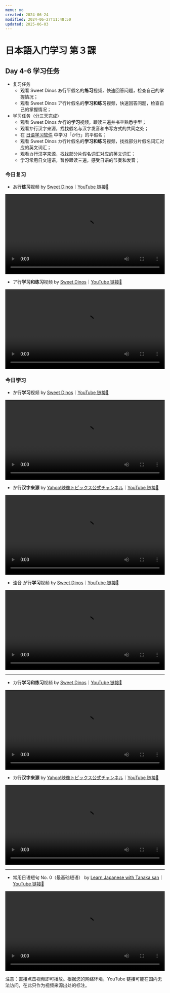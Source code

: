 ```yaml
---
menu: no
created: 2024-06-24
modified: 2024-06-27T11:48:50
updated: 2025-06-03
---
```


# 日本語入门学习 第３課

## Day 4-6 学习任务

- 复习任务
	- 观看 Sweet Dinos あ行平假名的**练习**视频，快速回答问题，检查自己的掌握情况；
	- 观看 Sweet Dinos ア行片假名的**学习和练习**视频，快速回答问题，检查自己的掌握情况；
- 学习任务（分三天完成）
	- 观看 Sweet Dinos か行的**学习**视频，跟读三遍并书空熟悉字型；
	- 观看か行汉字来源，找找假名与汉字发音和书写方式的共同之处；
	- 在 [日语学习软件](https://minielephant.net/beginner-japanese/#apps) 中学习「か行」的平假名；
	- 观看 Sweet Dinos カ行片假名的**学习和练习**视频，找找部分片假名词汇对应的英文词汇；
	- 观看カ行汉字来源，找找部分片假名词汇对应的英文词汇；
	- 学习常用日文短语，暂停跟读三遍，感受日语的节奏和发音；

### 今日复习

- あ行**练习**视频 by [Sweet Dinos](https://www.youtube.com/@SweetDinos/videos)｜[YouTube 链接🔗](https://youtu.be/aE3KFMJPmVk?si=bhTAXik2L6yC6xxm)

<video width="100%" height="auto" controls>
  <source src="https://mini-elephant-1318622621.cos.ap-chongqing.myqcloud.com/2024/06/23/learn-hiragana-alphabet-characters-practice-1.mp4" type="video/mp4">
</video>

- ア行**学习和练习**视频 by [Sweet Dinos](https://www.youtube.com/@SweetDinos/videos)｜[YouTube 链接🔗](https://www.youtube.com/watch?v=4CN0Rv7YqFw)

<video width="100%" height="auto" controls>
  <source src="https://mini-elephant-1318622621.cos.ap-chongqing.myqcloud.com/english/learn-katakana-japanese-alphabet-characters-lesson-1.mp4" type="video/mp4">
</video>

### 今日学习

- か行**学习**视频 by [Sweet Dinos](https://www.youtube.com/@SweetDinos/videos)｜[YouTube 链接🔗](https://youtu.be/jlxNQ0G-YhY?si=1iDY3qeNaX-tD9BO)

<video width="100%" height="auto" controls>
  <source src="https://mini-elephant-1318622621.cos.ap-chongqing.myqcloud.com/2024/06/23/learn-hiragana-alphabet-characters-lesson-2.mp4" type="video/mp4">
</video>

- か行**汉字来源** by [Yahoo!映像トピックス公式チャンネル](https://www.youtube.com/@yahoo4559)｜[YouTube 链接🔗](https://youtu.be/PHqss3rB_zs?si=vNecdimWAN7HxHkO)

<video width="100%" height="auto" controls>
  <source src="https://mini-elephant-1318622621.cos.ap-chongqing.myqcloud.com/2024/06/23/ka-hiragana-kanji.mp4" type="video/mp4">
</video>

- 浊音 が行**学习**视频 by [Sweet Dinos](https://www.youtube.com/@SweetDinos/videos)｜[YouTube 链接🔗](https://youtu.be/hpJ2EvZopz8?si=4UujGRF4jHm4w_oE)

<video width="100%" height="auto" controls>
  <source src="https://mini-elephant-1318622621.cos.ap-chongqing.myqcloud.com/english/learn-hiragana-alphabet-characters-lesson-11.mp4" type="video/mp4">
</video>

---

- カ行**学习和练习**视频 by [Sweet Dinos](https://www.youtube.com/@SweetDinos/videos)｜[YouTube 链接🔗](https://www.youtube.com/watch?v=4CN0Rv7YqFw)

<video width="100%" height="auto" controls>
  <source src="https://mini-elephant-1318622621.cos.ap-chongqing.myqcloud.com/english/learn-katakana-japanese-alphabet-characters-lesson-2.mp4" type="video/mp4">
</video>

- カ行**汉字来源** by [Yahoo!映像トピックス公式チャンネル](https://www.youtube.com/@yahoo4559)｜[YouTube 链接🔗]()

<video width="100%" height="auto" controls>
  <source src="https://mini-elephant-1318622621.cos.ap-chongqing.myqcloud.com/english/japanese-katakana-were-born-from-chinese-characters-ka.mp4" type="video/mp4">
</video>

---

- 常用日语短句 No. 0（最基础短语） by [Learn Japanese with Tanaka san](https://www.youtube.com/@japanese_tanakasan)｜[YouTube 链接🔗](https://www.youtube.com/watch?v=V1_l-fz1Qok)

<video width="100%" height="auto" controls>
  <source src="https://mini-elephant-1318622621.cos.ap-chongqing.myqcloud.com/english/must-know-japanese-phrases-for-travel-in-japan-0.mp4" type="video/mp4">
</video>

<span class="caption">注意：直接点击视频即可播放。根据您的网络环境，YouTube 链接可能在国内无法访问，在此只作为视频来源出处的标注。</span>
